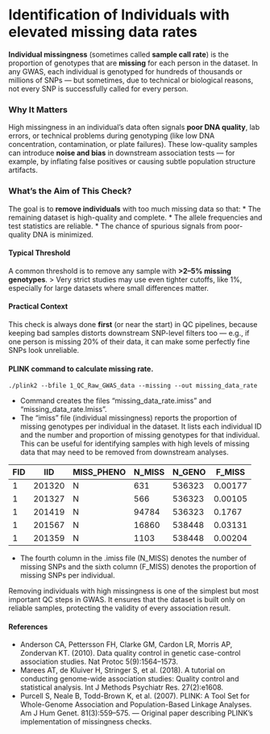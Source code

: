 # Identification of Individuals with elevated missing data rates

**Individual missingness** (sometimes called **sample call rate**) is
the proportion of genotypes that are **missing** for each person in the
dataset. In any GWAS, each individual is genotyped for hundreds of
thousands or millions of SNPs — but sometimes, due to technical or
biological reasons, not every SNP is successfully called for every
person.

### Why It Matters

High missingness in an individual’s data often signals **poor DNA
quality**, lab errors, or technical problems during genotyping (like low
DNA concentration, contamination, or plate failures). These low-quality
samples can introduce **noise and bias** in downstream association tests
— for example, by inflating false positives or causing subtle population
structure artifacts.

### What’s the Aim of This Check?

The goal is to **remove individuals** with too much missing data so
that: \* The remaining dataset is high-quality and complete. \* The
allele frequencies and test statistics are reliable. \* The chance of
spurious signals from poor-quality DNA is minimized.

#### Typical Threshold

A common threshold is to remove any sample with **&gt;2–5% missing
genotypes**. &gt; Very strict studies may use even tighter cutoffs, like
1%, especially for large datasets where small differences matter.

#### Practical Context

This check is always done **first** (or near the start) in QC pipelines,
because keeping bad samples distorts downstream SNP-level filters too —
e.g., if one person is missing 20% of their data, it can make some
perfectly fine SNPs look unreliable.

#### PLINK command to calculate missing rate.

    ./plink2 --bfile 1_QC_Raw_GWAS_data --missing --out missing_data_rate

-   Command creates the files “missing\_data\_rate.imiss” and
    “missing\_data\_rate.lmiss”.
-   The “imiss” file (individual missingness) reports the proportion of
    missing genotypes per individual in the dataset. It lists each
    individual ID and the number and proportion of missing genotypes for
    that individual. This can be useful for identifying samples with
    high levels of missing data that may need to be removed from
    downstream analyses.

<table>
<thead>
<tr>
<th>FID</th>
<th>IID</th>
<th>MISS_PHENO</th>
<th>N_MISS</th>
<th>N_GENO</th>
<th>F_MISS</th>
</tr>
</thead>
<tbody>
<tr>
<td>1</td>
<td>201320</td>
<td>N</td>
<td>631</td>
<td>536323</td>
<td>0.00177</td>
</tr>
<tr>
<td>1</td>
<td>201327</td>
<td>N</td>
<td>566</td>
<td>536323</td>
<td>0.00105</td>
</tr>
<tr>
<td>1</td>
<td>201419</td>
<td>N</td>
<td>94784</td>
<td>536323</td>
<td>0.1767</td>
</tr>
<tr>
<td>1</td>
<td>201567</td>
<td>N</td>
<td>16860</td>
<td>538448</td>
<td>0.03131</td>
</tr>
<tr>
<td>1</td>
<td>201359</td>
<td>N</td>
<td>1103</td>
<td>538448</td>
<td>0.00204</td>
</tr>
</tbody>
</table>

-   The fourth column in the .imiss file (N\_MISS) denotes the number of
    missing SNPs and the sixth column (F\_MISS) denotes the proportion
    of missing SNPs per individual.

Removing individuals with high missingness is one of the simplest but
most important QC steps in GWAS. It ensures that the dataset is built
only on reliable samples, protecting the validity of every association
result.

#### References

-   Anderson CA, Pettersson FH, Clarke GM, Cardon LR, Morris AP,
    Zondervan KT. (2010). Data quality control in genetic case-control
    association studies. Nat Protoc 5(9):1564–1573.
-   Marees AT, de Kluiver H, Stringer S, et al. (2018). A tutorial on
    conducting genome-wide association studies: Quality control and
    statistical analysis. Int J Methods Psychiatr Res. 27(2):e1608.
-   Purcell S, Neale B, Todd-Brown K, et al. (2007). PLINK: A Tool Set
    for Whole-Genome Association and Population-Based Linkage Analyses.
    Am J Hum Genet. 81(3):559–575. — Original paper describing PLINK’s
    implementation of missingness checks.
